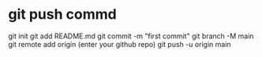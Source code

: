 ﻿# git push commd
git init
  git add README.md
  git commit -m "first commit"
  git branch -M main
  git remote add origin (enter your  github repo)
  git push -u origin main
